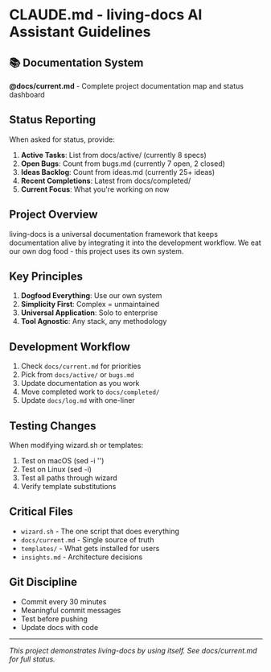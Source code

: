 # CLAUDE.md - living-docs AI Assistant Guidelines

## 📚 Documentation System
**@docs/current.md** - Complete project documentation map and status dashboard

## Status Reporting
When asked for status, provide:
1. **Active Tasks**: List from docs/active/ (currently 8 specs)
2. **Open Bugs**: Count from bugs.md (currently 7 open, 2 closed)
3. **Ideas Backlog**: Count from ideas.md (currently 25+ ideas)
4. **Recent Completions**: Latest from docs/completed/
5. **Current Focus**: What you're working on now

## Project Overview
living-docs is a universal documentation framework that keeps documentation alive by integrating it into the development workflow. We eat our own dog food - this project uses its own system.

## Key Principles
1. **Dogfood Everything**: Use our own system
2. **Simplicity First**: Complex = unmaintained
3. **Universal Application**: Solo to enterprise
4. **Tool Agnostic**: Any stack, any methodology

## Development Workflow
1. Check `docs/current.md` for priorities
2. Pick from `docs/active/` or `bugs.md`
3. Update documentation as you work
4. Move completed work to `docs/completed/`
5. Update `docs/log.md` with one-liner

## Testing Changes
When modifying wizard.sh or templates:
1. Test on macOS (sed -i '')
2. Test on Linux (sed -i)
3. Test all paths through wizard
4. Verify template substitutions

## Critical Files
- `wizard.sh` - The one script that does everything
- `docs/current.md` - Single source of truth
- `templates/` - What gets installed for users
- `insights.md` - Architecture decisions

## Git Discipline
- Commit every 30 minutes
- Meaningful commit messages
- Test before pushing
- Update docs with code

---
*This project demonstrates living-docs by using itself. See docs/current.md for full status.*